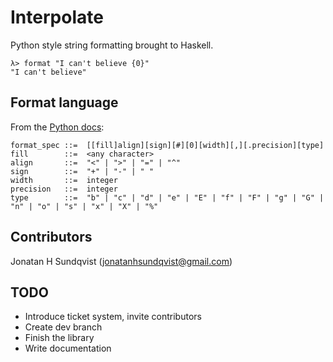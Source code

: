 Interpolate
===========
Python style string formatting brought to Haskell.

    λ> format "I can't believe {0}"
    "I can't believe"


Format language
---------------
From the [Python docs](https://docs.python.org/3.4/library/string.html#formatspec):

    format_spec ::=  [[fill]align][sign][#][0][width][,][.precision][type]
    fill        ::=  <any character>
    align       ::=  "<" | ">" | "=" | "^"
    sign        ::=  "+" | "-" | " "
    width       ::=  integer
    precision   ::=  integer
    type        ::=  "b" | "c" | "d" | "e" | "E" | "f" | "F" | "g" | "G" | "n" | "o" | "s" | "x" | "X" | "%"


Contributors
------------
Jonatan H Sundqvist ([jonatanhsundqvist@gmail.com](mailto:jonatanhsundqvist@gmail.com))


TODO
----
* Introduce ticket system, invite contributors
* Create dev branch
* Finish the library
* Write documentation
